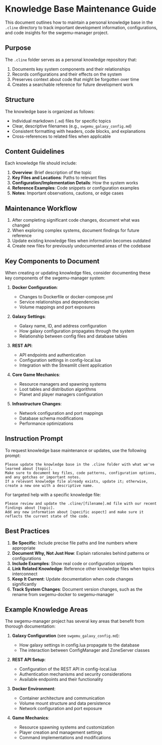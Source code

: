 # Knowledge Base Maintenance Guide

This document outlines how to maintain a personal knowledge base in the `.cline` directory to track important development information, configurations, and code insights for the swgemu-manager project.

## Purpose

The `.cline` folder serves as a personal knowledge repository that:

1. Documents key system components and their relationships
2. Records configurations and their effects on the system
3. Preserves context about code that might be forgotten over time
4. Creates a searchable reference for future development work

## Structure

The knowledge base is organized as follows:

- Individual markdown (`.md`) files for specific topics
- Clear, descriptive filenames (e.g., `swgemu_galaxy_config.md`)
- Consistent formatting with headers, code blocks, and explanations
- Cross-references to related files when applicable

## Content Guidelines

Each knowledge file should include:

1. **Overview**: Brief description of the topic
2. **Key Files and Locations**: Paths to relevant files
3. **Configuration/Implementation Details**: How the system works
4. **Reference Examples**: Code snippets or configuration examples
5. **Notes**: Important observations, cautions, or edge cases

## Maintenance Workflow

1. After completing significant code changes, document what was changed
2. When exploring complex systems, document findings for future reference
3. Update existing knowledge files when information becomes outdated
4. Create new files for previously undocumented areas of the codebase

## Key Components to Document

When creating or updating knowledge files, consider documenting these key components of the swgemu-manager system:

1. **Docker Configuration**:
   - Changes to Dockerfile or docker-compose.yml
   - Service relationships and dependencies
   - Volume mappings and port exposures

2. **Galaxy Settings**:
   - Galaxy name, ID, and address configuration
   - How galaxy configuration propagates through the system
   - Relationship between config files and database tables

3. **REST API**:
   - API endpoints and authentication
   - Configuration settings in config-local.lua
   - Integration with the Streamlit client application

4. **Core Game Mechanics**:
   - Resource managers and spawning systems
   - Loot tables and distribution algorithms
   - Planet and player managers configuration

5. **Infrastructure Changes**:
   - Network configuration and port mappings
   - Database schema modifications
   - Performance optimizations

## Instruction Prompt

To request knowledge base maintenance or updates, use the following prompt:

```
Please update the knowledge base in the .cline folder with what we've learned about [topic]. 
Make sure to document key files, code patterns, configuration options, and any gotchas or important notes.
If a relevant knowledge file already exists, update it; otherwise, create a new one with a descriptive name.
```

For targeted help with a specific knowledge file:

```
Please review and update the .cline/[filename].md file with our recent findings about [topic].
Add any new information about [specific aspect] and make sure it reflects the current state of the code.
```

## Best Practices

1. **Be Specific**: Include precise file paths and line numbers where appropriate
2. **Document Why, Not Just How**: Explain rationales behind patterns or configurations
3. **Include Examples**: Show real code or configuration snippets
4. **Link Related Knowledge**: Reference other knowledge files when topics interconnect
5. **Keep It Current**: Update documentation when code changes significantly
6. **Track System Changes**: Document version changes, such as the rename from swgemu-docker to swgemu-manager

## Example Knowledge Areas

The swgemu-manager project has several key areas that benefit from thorough documentation:

1. **Galaxy Configuration** (see `swgemu_galaxy_config.md`):
   - How galaxy settings in config.lua propagate to the database
   - The interaction between ConfigManager and ZoneServer classes

2. **REST API Setup**:
   - Configuration of the REST API in config-local.lua
   - Authentication mechanisms and security considerations
   - Available endpoints and their functionality

3. **Docker Environment**:
   - Container architecture and communication
   - Volume mount structure and data persistence
   - Network configuration and port exposure

4. **Game Mechanics**:
   - Resource spawning systems and customization
   - Player creation and management settings
   - Command implementations and modifications
